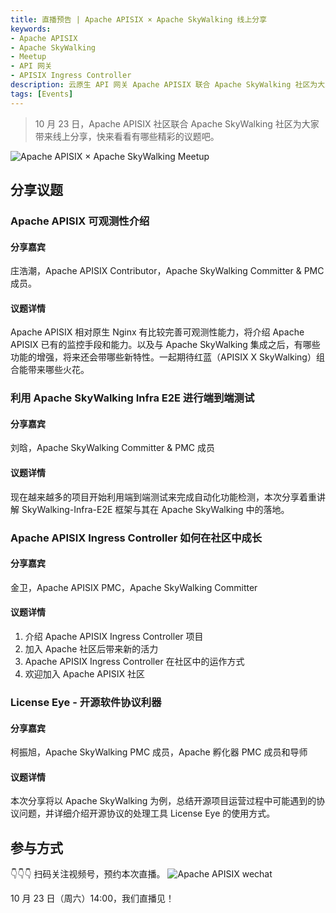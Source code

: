 ```yaml
---
title: 直播预告 | Apache APISIX × Apache SkyWalking 线上分享
keywords:
- Apache APISIX
- Apache SkyWalking
- Meetup
- API 网关
- APISIX Ingress Controller
description: 云原生 API 网关 Apache APISIX 联合 Apache SkyWalking 社区为大家带来线上分享，包含了 Apache APISIX 可观测性介绍和APISIX Ingress Controller 项目相关情况。
tags: [Events]
---
```

> 10 月 23 日，Apache APISIX 社区联合 Apache SkyWalking 社区为大家带来线上分享，快来看看有哪些精彩的议题吧。
<!--truncate-->

![Apache APISIX × Apache SkyWalking Meetup](https://static.apiseven.com/202108/1634607898296-26d3dbea-da8b-41cc-a50d-b4aa37f69f5f.jpeg)

## 分享议题

### Apache APISIX 可观测性介绍

#### 分享嘉宾

庄浩潮，Apache APISIX Contributor，Apache SkyWalking Committer & PMC 成员。

#### 议题详情

Apache APISIX 相对原生 Nginx 有比较完善可观测性能力，将介绍 Apache APISIX 已有的监控手段和能力。以及与 Apache SkyWalking 集成之后，有哪些功能的增强，将来还会带哪些新特性。一起期待红蓝（APISIX X SkyWalking）组合能带来哪些火花。

### 利用 Apache SkyWalking Infra E2E 进行端到端测试

#### 分享嘉宾

刘晗，Apache SkyWalking Committer & PMC 成员

#### 议题详情

现在越来越多的项目开始利用端到端测试来完成自动化功能检测，本次分享着重讲解 SkyWalking-Infra-E2E 框架与其在 Apache SkyWalking 中的落地。

### Apache APISIX Ingress Controller 如何在社区中成长

#### 分享嘉宾

金卫，Apache APISIX PMC，Apache SkyWalking Committer

#### 议题详情

1. 介绍 Apache APISIX Ingress Controller 项目
2. 加入 Apache 社区后带来新的活力
3. Apache APISIX Ingress Controller 在社区中的运作方式
4. 欢迎加入 Apache APISIX 社区

### License Eye - 开源软件协议利器

#### 分享嘉宾

柯振旭，Apache SkyWalking PMC 成员，Apache 孵化器 PMC 成员和导师

#### 议题详情

本次分享将以 Apache SkyWalking 为例，总结开源项目运营过程中可能遇到的协议问题，并详细介绍开源协议的处理工具 License Eye 的使用方式。

## 参与方式

👇👇👇 扫码关注视频号，预约本次直播。
![Apache APISIX wechat](https://apisix.apache.org/assets/images/2021-08-21-2-e9610756c89fec849caeb66361bce002.png)

10 月 23 日（周六）14:00，我们直播见！
